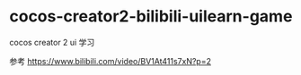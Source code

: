 # cocos-creator2-bilibili-uilearn-game
cocos creator 2 ui 学习



参考 https://www.bilibili.com/video/BV1At411s7xN?p=2